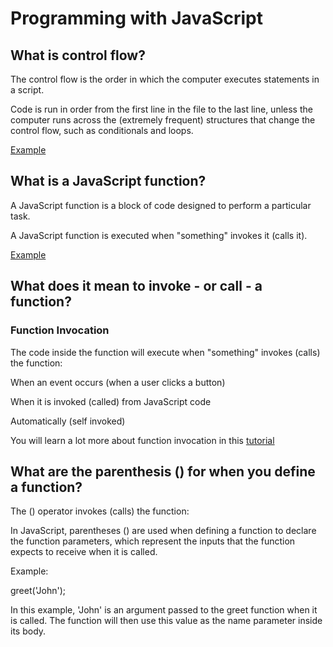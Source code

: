 # Programming with JavaScript

## What is control flow?
The control flow is the order in which the computer executes statements in a script.

Code is run in order from the first line in the file to the last line, unless the computer runs across the (extremely frequent) structures that change the control flow, such as conditionals and loops.

[Example](https://developer.mozilla.org/en-US/docs/Glossary/Control_flow)


## What is a JavaScript function?

A JavaScript function is a block of code designed to perform a particular task.

A JavaScript function is executed when "something" invokes it (calls it).

[Example](https://www.w3schools.com/js/js_functions.asp)

## What does it mean to invoke - or call - a function?

### Function Invocation
The code inside the function will execute when "something" invokes (calls) the function:

When an event occurs (when a user clicks a button)

When it is invoked (called) from JavaScript code

Automatically (self invoked)

You will learn a lot more about function invocation in this [tutorial](https://www.w3schools.com/js/js_functions.asp)


## What are the parenthesis () for when you define a function?

The () operator invokes (calls) the function:

In JavaScript, parentheses () are used when defining a function to declare the function parameters, which represent the inputs that the function expects to receive when it is called.

Example:

greet('John');

In this example, 'John' is an argument passed to the greet function when it is called. The function will then use this value as the name parameter inside its body.
